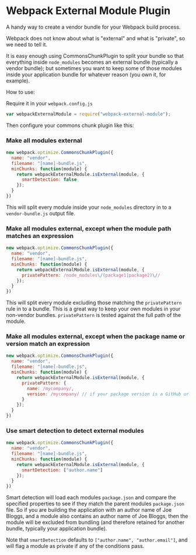 # Webpack External Module Plugin

A handy way to create a vendor bundle for your Webpack build process.

Webpack does not know about what is "external" and what is "private", so we need to tell it.

It is easy enough using CommonsChunkPlugin to split your bundle so that everything inside `node_modules` becomes an external bundle (typically a vendor bundle); but sometimes you want to keep some of those modules inside your application bundle for whatever reason (you own it, for example).

How to use:

Require it in your `webpack.config.js`
```js
var webpackExternalModule = require("webpack-external-module");
```

Then configure your commons chunk plugin like this:

### Make all modules external
```js
new webpack.optimize.CommonsChunkPlugin({
  name: "vendor",
  filename: "[name]-bundle.js",
  minChunks: function(module) {
    return webpackExternalModule.isExternal(module, {
      smartDetection: false
    });
  }
})
```
This will split every module inside your `node_modules` directory in to a `vendor-bundle.js` output file.

### Make all modules external, except when the module path matches an expression
```js
new webpack.optimize.CommonsChunkPlugin({
  name: "vendor",
  filename: "[name]-bundle.js",
  minChunks: function(module) {
    return webpackExternalModule.isExternal(module, {
      privatePattern: /node_modules\/(package1|package2)\//
    });
  }
})
```
This will split every module excluding those matching the `privatePattern` rule in to a bundle. This is a great way to keep your own modules in your non-vendor bundles. `privatePattern` is tested against the full path of the module.

### Make all modules external, except when the package name or version match an expression
```js
new webpack.optimize.CommonsChunkPlugin({
  name: "vendor",
  filename: "[name]-bundle.js",
  minChunks: function(module) {
    return webpackExternalModule.isExternal(module, {
      privatePattern: {
        name: /mycompany/,
        version: /mycompany/ // if your package version is a GitHub url, this works quite well!
      }
    });
  }
})
```

### Use smart detection to detect external modules
```js
new webpack.optimize.CommonsChunkPlugin({
  name: "vendor",
  filename: "[name]-bundle.js",
  minChunks: function(module) {
    return webpackExternalModule.isExternal(module, {
      smartDetection: ["author.name"]
    });
  }
})
```
Smart detection will load each modules `package.json` and compare the specified properties to see if they match the parent modules `package.json` file. So if you are building the application with an author name of Joe Bloggs, and a module also contains an author name of Joe Bloggs, then the module will be excluded from bundling (and therefore retained for another bundle, typically your application bundle).

Note that `smartDetection` defaults to `["author.name", "author.email"]`, and will flag a module as private if any of the conditions pass.
